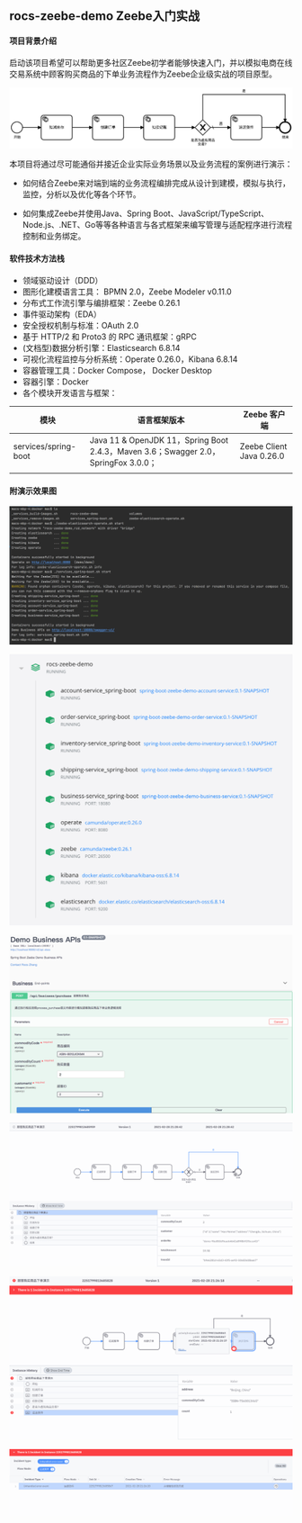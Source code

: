 ## **rocs-zeebe-demo**	Zeebe入门实战



#### 项目背景介绍

启动该项目希望可以帮助更多社区Zeebe初学者能够快速入门，并以模拟电商在线交易系统中顾客购买商品的下单业务流程作为Zeebe企业级实战的项目原型。

![顾客购买商品下单演示流程图](docs/img/purchase_zh_CN.png)

本项目将通过尽可能通俗并接近企业实际业务场景以及业务流程的案例进行演示：

- 如何结合Zeebe来对端到端的业务流程编排完成从设计到建模，模拟与执行，监控，分析以及优化等各个环节。

- 如何集成Zeebe并使用Java、Spring Boot、JavaScript/TypeScript、Node.js、.NET、Go等等各种语言与各式框架来编写管理与适配程序进行流程控制和业务绑定。

#### 软件技术方法栈

- 领域驱动设计（DDD）
- 图形化建模语言工具： BPMN  2.0，Zeebe Modeler v0.11.0
- 分布式工作流引擎与编排框架：Zeebe 0.26.1
- 事件驱动架构（EDA）
- 安全授权机制与标准：OAuth 2.0
- 基于 HTTP/2 和 Proto3 的 RPC 通讯框架：gRPC
- (文档型)数据分析引擎：Elasticsearch 6.8.14
- 可视化流程监控与分析系统：Operate 0.26.0，Kibana 6.8.14
- 容器管理工具：Docker Compose， Docker Desktop
- 容器引擎：Docker
- 各个模块开发语言与框架：

| 模块                 | 语言框架版本                                                 | Zeebe 客户端             |
| -------------------- | ------------------------------------------------------------ | ------------------------ |
| services/spring-boot | Java 11 & OpenJDK 11，Spring Boot 2.4.3，Maven 3.6；Swagger 2.0，SpringFox 3.0.0； | Zeebe Client Java 0.26.0 |
|                      |                                                              |                          |

#### 附演示效果图

![从本地Docker启动项目环境](docs/img/running_from_docker.png)

![项目环境的容器应用列表](docs/img/containers_in_docker_desktop.png)

![通过下单接口发起整个演示业务流程](docs/img/demo_business_apis.png)

![演示业务流程实例可视化效果](docs/img/visibility_process_instance.png)

![演示业务流程实例出现故障节点](docs/img/overview_incidents_at_activity.png)

![故障节点具体问题列表](docs/img/list_incidents_at_activity.png)


